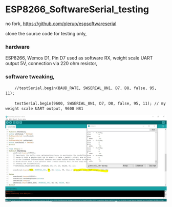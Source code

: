 # ESP8266_SoftwareSerial_testing
no fork, https://github.com/plerup/espsoftwareserial


clone the source code for testing only,  

### hardware  

ESP8266, Wemos D1, Pin D7 used as software RX, weight scale UART output 5V, connection via 220 ohm resistor,  

### software tweaking,
```
    //testSerial.begin(BAUD_RATE, SWSERIAL_8N1, D7, D8, false, 95, 11);
    
    testSerial.begin(9600, SWSERIAL_8N1, D7, D8, false, 95, 11); // my weight scale UART output, 9600 N81
```


![xiaolaba_test_swsertest.JPG](xiaolaba_test_swsertest.JPG)  
